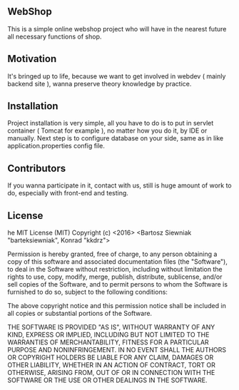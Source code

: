 ## WebShop

This is a simple online webshop project who will have in the nearest future all necessary functions of shop.

## Motivation

It's bringed up to life, because we want to get involved in webdev ( mainly backend site ), wanna preserve theory knowledge by practice.

## Installation

Project installation is very simple, all you have to do is to put in servlet container ( Tomcat for example ), no matter how you do it, by IDE or manually.
Next step is to configure database on your side, same as in like application.properties config file.

## Contributors

If you wanna participate in it, contact with us, still is huge amount of work to do, especially with front-end and testing.

## License

he MIT License (MIT)
Copyright (c) <2016> <Bartosz Siewniak "barteksiewniak", Konrad "kkdrz">

Permission is hereby granted, free of charge, to any person obtaining a copy of this software and associated documentation files (the "Software"), to deal in the Software without restriction, including without limitation the rights to use, copy, modify, merge, publish, distribute, sublicense, and/or sell copies of the Software, and to permit persons to whom the Software is furnished to do so, subject to the following conditions:

The above copyright notice and this permission notice shall be included in all copies or substantial portions of the Software.

THE SOFTWARE IS PROVIDED "AS IS", WITHOUT WARRANTY OF ANY KIND, EXPRESS OR IMPLIED, INCLUDING BUT NOT LIMITED TO THE WARRANTIES OF MERCHANTABILITY, FITNESS FOR A PARTICULAR PURPOSE AND NONINFRINGEMENT. IN NO EVENT SHALL THE AUTHORS OR COPYRIGHT HOLDERS BE LIABLE FOR ANY CLAIM, DAMAGES OR OTHER LIABILITY, WHETHER IN AN ACTION OF CONTRACT, TORT OR OTHERWISE, ARISING FROM, OUT OF OR IN CONNECTION WITH THE SOFTWARE OR THE USE OR OTHER DEALINGS IN THE SOFTWARE.
